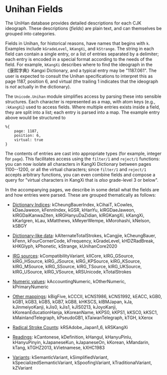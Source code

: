 # Unihan Fields

The UniHan database provides detailed descriptions for each CJK ideograph.  These descriptions (*fields*) are plain text, and can themselves be grouped into categories.

Fields in Unihan, for historical reasons, have names that begins with `k`.  Examples include `kGradeLevel`, `kKangXi`, and `kStrange`.  The string in each field can contain a single entry, or a list of entries separated by a delimiter; each entry is encoded in a special format according to the needs of the field.  For example, `kKangXi` describes where to find the ideograph in the 《康熙字典》Kangxi Dictionary, and a typical entry may be "1187.061".  The user is expected to consult the Unihan specifications to interpret this as page 1187, position 6, and virtual (the trailing 1 indicates that the ideograph is *not* actually in the dictionary).

The `Unicode.Unihan` module simplifies access by parsing these into sensible structures.  Each character is represented as a map, with atom keys (e.g., `:kKangXi`) used to access fields.  Where multiple entries exists inside a field, they are split into a list; each entry is parsed into a map.  The example entry above would be structured to 

```
%{
    page: 1187,
    position: 6,
    virtual: true
}
```

The contents of entries are cast into appropriate types (for example, integer for `page`).  This facilitates access using the `filter/1` and `reject/1` functions: you can now isolate all characters in KangXi Dictionary between pages 1100--1200, or all the virtual characters; since `filter/1` and `reject/1` accepts arbitrary functions, you can even combine fields and compose a query for "virtual characters in KangXi that is *also* grade-level 3 or below".

In the accompanying pages, we describe in some detail what the fields are and how entries were parsed.  These are grouped thematically as follows:

* [Dictionary Indices](fields/dictionary_indices.md): kCheungBauerIndex, kCihaiT, kCowles, kDaeJaweon, kFennIndex, kGSR, kHanYu, kIRGDaeJaweon, kIRGDaiKanwaZiten, kIRGHanyuDaZidian, kIRGKangXi, kKangXi, kKarlgren, kLau, kMatthews, kMeyerWempe, kMorohashi, kNelson, kSBGY

* [Dictionary-like data](fields/dictionary_like_data.md): kAlternateTotalStrokes, kCangjie, kCheungBauer, kFenn, kFourCornerCode, kFrequency, kGradeLevel, kHDZRadBreak, kHKGlyph, kPhonetic, kStrange, kUnihanCore2020

* [IRG sources](fields/irg_sources.md): kCompatibilityVariant, kIICore, kIRG_GSource, kIRG_HSource, kIRG_JSource, kIRG_KPSource, kIRG_KSource, kIRG_MSource, kIRG_SSource, kIRG_TSource, kIRG_UKSource, kIRG_USource, kIRG_VSource, kRSUnicode, kTotalStrokes

* [Numeric values](fields/numeric_values.md): kAccountingNumeric, kOtherNumeric, kPrimaryNumeric

* [Other mappings](fields/other_mappings.md): kBigFive, kCCCII, kCNS1986, kCNS1992, kEACC, kGB0, kGB1, kGB3, kGB5, kGB7, kGB8, kHKSCS, kIBMJapan, kJa, kJinmeiyoKanji, kJis0, kJis1, kJIS0213, kJoyoKanji, kKoreanEducationHanja, kKoreanName, kKPS0, kKPS1, kKSC0, kKSC1, kMainlandTelegraph, kPseudoGB1, kTaiwanTelegraph, kTGH, kXerox

* [Radical Stroke Counts](fields/radical_stroke_counts.md): kRSAdobe_Japan1_6, kRSKangXi

* [Readings](fields/readings.md): kCantonese, kDefinition, kHangul, kHanyuPinlu, kHanyuPinyin, kJapaneseKun, kJapaneseOn, kKorean, kMandarin, kTang, kTGHZ2013, kVietnamese, kXHC1983

* [Variants](fields/variants.md): kSemanticVariant, kSimplifiedVariant, kSpecializedSemanticVariant, kSpoofingVariant, kTraditionalVariant, kZVariant
